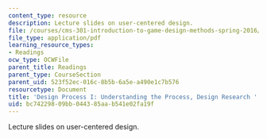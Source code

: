 ```yaml
---
content_type: resource
description: Lecture slides on user-centered design.
file: /courses/cms-301-introduction-to-game-design-methods-spring-2016/bc74229809bb044385aab541e02fa19f_MITCMS_301S16_Design.pdf
file_type: application/pdf
learning_resource_types:
- Readings
ocw_type: OCWFile
parent_title: Readings
parent_type: CourseSection
parent_uid: 523f52ec-016c-8b5b-6a5e-a490e1c7b576
resourcetype: Document
title: 'Design Process I: Understanding the Process, Design Research '
uid: bc742298-09bb-0443-85aa-b541e02fa19f
---
```

Lecture slides on user-centered design.

